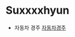 # Suxxxxhyun

- 자동차 경주 [자동차경주](https://github.com/woowacourse-precourse/java-racingcar-6/pull/2390)
